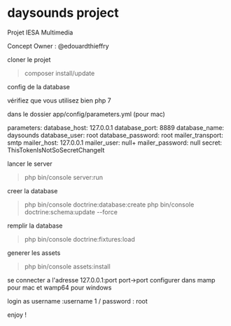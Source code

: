 # daysounds project
Projet IESA Multimedia

Concept Owner : @edouardthieffry

cloner le projet

> composer install/update

config de la database

vérifiez que vous utilisez bien php 7

dans le dossier app/config/parameters.yml (pour mac)

parameters:
    database_host: 127.0.0.1
    database_port:  8889
    database_name: daysounds
    database_user: root
    database_password: root
    mailer_transport: smtp
    mailer_host: 127.0.0.1
    mailer_user: null+
    mailer_password: null
    secret: ThisTokenIsNotSoSecretChangeIt


lancer le server
> php bin/console server:run

creer la database
> php bin/console doctrine:database:create
> php bin/console doctrine:schema:update --force

remplir la database
> php bin/console doctrine:fixtures:load

generer les assets
> php bin/console assets:install

se connecter a l'adresse 127.0.0.1:port   port->port configurer dans mamp pour mac et wamp64 pour windows

login as username :username 1 / password : root

enjoy !

